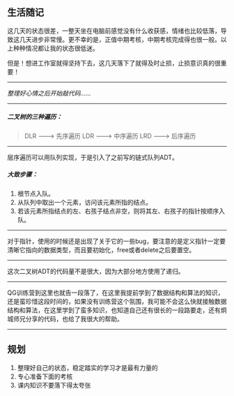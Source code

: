 ## 生活随记

​		这几天的状态很差，一整天坐在电脑前感觉没有什么收获感，情绪也比较低落，导致这几天进步非常慢。更不幸的是，正值中期考核，中期考核完成得也很一般。以上种种情况都让我的状态很低迷。



​		但是！想进工作室就得坚持下去，这几天落下了就得及时止损，止损意识真的很重要！

---

*整理好心情之后开始敲代码……*

---

##### 二叉树的三种遍历：

> DLR ---> 先序遍历
> LDR ---> 中序遍历
> LRD ---> 后序遍历

---

层序遍历可以用队列实现，于是引入了之前写的链式队列ADT。

##### 大致步骤：

1. 根节点入队。
2. 从队列中取出一个元素，访问该元素所指的结点。
3. 若该元素所指结点的左、右孩子结点非空，则将其左、右孩子的指针按顺序入队。

---

​		对于指针，使用的时候还是出现了关于它的一些bug，要注意的是定义指针一定要清晰它指向的数据类型，而且要初始化，free或者delete之后要置空。

---

这次二叉树ADT的代码量不是很大，因为大部分地方使用了递归。

---

​		QG训练营到这里也就告一段落了，在这里我提前学到了数据结构和算法的知识，还是蛮珍惜这段时间的，如果没有训练营这个氛围，我可能不会这么快就接触数据结构和算法，在这里学到了蛮多知识，也知道自己还有很长的一段路要走，还有炯城师兄分享的代码，也给了我很大的帮助。

---



## 规划

1. 整理好自己的状态，稳定踏实的学习才是最有力量的
2. 专心准备下面的考核
3. 课内知识不要落下得太夸张


